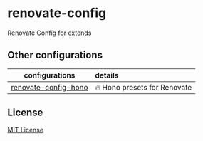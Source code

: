 # renovate-config

Renovate Config for extends

## Other configurations

| configurations | details |
| :-: | :- |
| [renovate-config-hono](https://github.com/shinGangan/renovate-config-hono) | 🔥 Hono presets for Renovate |

## License

[MIT License](./LICENSE)
